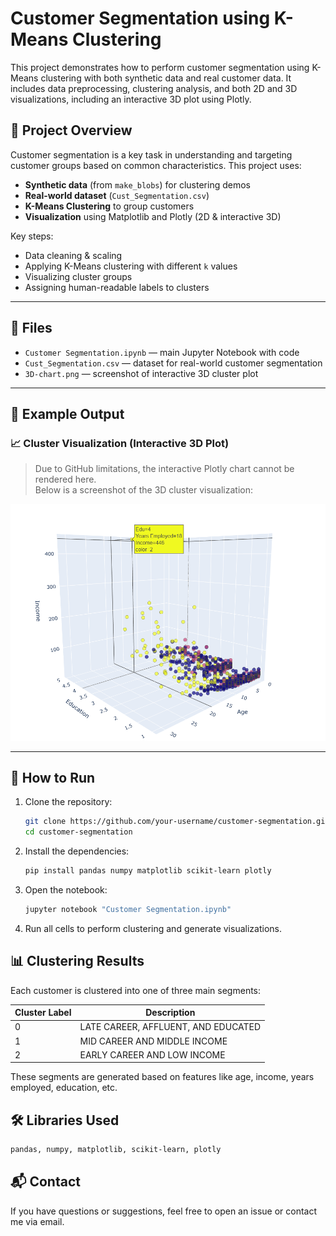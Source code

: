  # Customer Segmentation using K-Means Clustering

This project demonstrates how to perform customer segmentation using K-Means clustering with both synthetic data and real customer data. It includes data preprocessing, clustering analysis, and both 2D and 3D visualizations, including an interactive 3D plot using Plotly.

## 📌 Project Overview

Customer segmentation is a key task in understanding and targeting customer groups based on common characteristics. This project uses:

- **Synthetic data** (from `make_blobs`) for clustering demos
- **Real-world dataset** (`Cust_Segmentation.csv`)
- **K-Means Clustering** to group customers
- **Visualization** using Matplotlib and Plotly (2D & interactive 3D)

Key steps:
- Data cleaning & scaling
- Applying K-Means clustering with different `k` values
- Visualizing cluster groups
- Assigning human-readable labels to clusters

---

## 📂 Files

- `Customer Segmentation.ipynb` — main Jupyter Notebook with code
- `Cust_Segmentation.csv` — dataset for real-world customer segmentation
- `3D-chart.png` — screenshot of interactive 3D cluster plot

---

## 📸 Example Output

### 📈 Cluster Visualization (Interactive 3D Plot)

> Due to GitHub limitations, the interactive Plotly chart cannot be rendered here.  
> Below is a screenshot of the 3D cluster visualization:

![3D Scatter Plot](3D-chart.png)

---

## 🚀 How to Run

1. Clone the repository:
   ```bash
   git clone https://github.com/your-username/customer-segmentation.git
   cd customer-segmentation

2. Install the dependencies:
   ```bash
   pip install pandas numpy matplotlib scikit-learn plotly

3. Open the notebook:
    ```bash
    jupyter notebook "Customer Segmentation.ipynb"

4. Run all cells to perform clustering and generate visualizations.


## 📊 Clustering Results

Each customer is clustered into one of three main segments:

Cluster Label	 |Description
----------------|-----------
0|LATE CAREER, AFFLUENT, AND EDUCATED
1|MID CAREER AND MIDDLE INCOME
2|EARLY CAREER AND LOW INCOME


These segments are generated based on features like age, income, years employed, education, etc.

## 🛠 Libraries Used
````bash
pandas, numpy, matplotlib, scikit-learn, plotly
````


## 📬 Contact
If you have questions or suggestions, feel free to open an issue or contact me via email.


